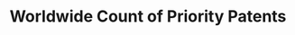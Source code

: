 ---
layout: default
citation: 'De Rassenfosse, G., Dernis, H., Guellec, D., Picci, L., & van Pottelsberghe
  de la Potterie, B. (2013). The worldwide count of priority patents: A new indicator
  of inventive activity. Research Policy, 42(3), 720–737. doi:10.1016/j.respol.2012.11.002 '
code: http://www.gder.info/download_wwc_mysql.html
description: The goal of the project was to produce a dataset of priority patent applications
  filed across the globe, allocated by inventor and applicant location.
record_creation_timestamp: 11/23/2020 17:20:46
shortname: priority_patents
title: Worldwide Count of Priority Patents
location: http://www.gder.info/download_wwc_excel.html
uuid: 068fb03e-642a-4896-b61c-ff6a16251e08
---